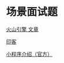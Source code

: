 # 场景面试题

[火山引擎 文章](https://developer.volcengine.com/articles/7529427805352755226)

[印客 ](https://y03l2iufsbl.feishu.cn/docx/Lefhda4LdoZgsXxToghcdAZLnic)

[小程序介绍（官方）](https://developers.weixin.qq.com/ebook?action=get_post_info&docid=000668c6910b784b00860870a5ac0a)
